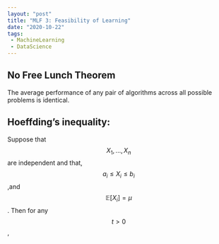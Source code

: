 ```yaml
---
layout: "post"
title: "MLF 3: Feasibility of Learning"
date: "2020-10-22"
tags:
 - MachineLearning
 - DataScience
---
```


## No Free Lunch Theorem

The average performance of any pair of algorithms across all possible problems is identical.

## Hoeffding’s inequality:

Suppose that $$X_1,...,X_n$$ are independent and that, $$a_i \leq X_i \leq b_i$$,and $$\mathbb{E}[X_i] = \mu$$.  Then for any $$t >0$$,

